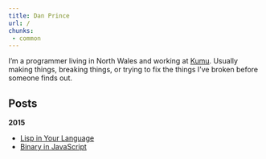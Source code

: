 ```yaml
---
title: Dan Prince
url: /
chunks:
 - common
---
```


I’m a programmer living in North Wales and working at [Kumu][1]. Usually making things, breaking things, or trying to fix the things I’ve broken before someone finds out.

## Posts
__2015__
* [Lisp in Your Language](2015/09/09/lisp-in-your-language)
* [Binary in JavaScript](2015/07/25/binary-in-javascript)

[1]: https://kumu.io

